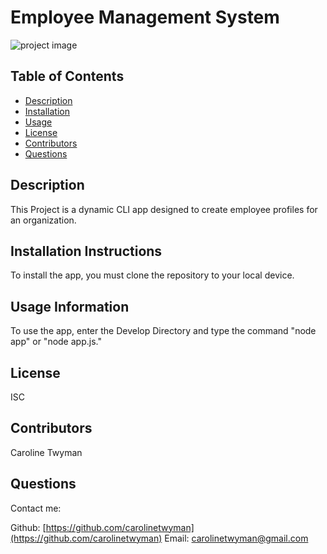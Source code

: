 
  
# Employee Management System

![project image](./imgs/inaction.png)

## Table of Contents
* [Description](#description)
* [Installation](#installation)
* [Usage](#usage)
* [License](#license)
* [Contributors](#contributors)
* [Questions](#questions)

## Description
This Project is a dynamic CLI app designed to create employee profiles for an organization. 

## Installation Instructions
To install the app, you must clone the repository to your local device.

## Usage Information
To use the app, enter the Develop Directory and type the command "node app" or "node app.js."

## License
ISC

## Contributors
Caroline Twyman

## Questions
Contact me:

Github: [https://github.com/carolinetwyman](https://github.com/carolinetwyman)
Email: [carolinetwyman@gmail.com](carolinetwyman@gmail.com)
